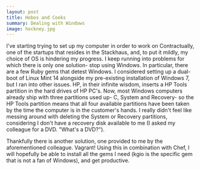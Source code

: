 ```yaml
---
layout: post
title: Hobos and Cooks
summary: Dealing with Windows
image: hockney.jpg
---	
```


I've starting trying to set up my computer in order to work on Contractually, one of the startups that resides in the Stackhaus, and, to put it mildly, my choice of OS is hindering my progress. I keep running into problems for which there is only one solution- stop using Windows. In particular, there are a few Ruby gems that detest Windows. I considered setting up a dual-boot of Linux Mint 14 alongside my pre-existing installation of Windows 7, but I ran into other issues. HP, in their infinite wisdom, inserts a HP Tools partition in the hard drives of HP PC's. Now, most Windows computers already ship with three partitions used up- C, System and Recovery- so the HP Tools partition means that all four available partitions have been taken by the time the computer is in the customer's hands. I really didn't feel like messing around with deleting the System or Recovery partitions, considering I don't have a recovery disk available to me (I asked my colleague for a DVD. "What's a DVD?").

Thankfully there is another solution, one provided to me by the aforementioned colleague. Vagrant! Using this in combination with Chef, I will hopefully be able to install all the gems I need (kgio is the specific gem that is not a fan of Windows), and get productive.
